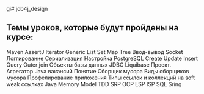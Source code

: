 ﻿gi# job4j_design

## Темы уроков, которые будут пройдены на курсе:
 Maven
 AssertJ
 Iterator
 Generic
 List
 Set 
 Map 
 Tree
 Ввод-вывод
 Socket
 Логгирование 
 Сериализация 
 Настройка PostgreSQL
 Create Update Insert
 Query
 Outer join
 Объекты базы данных
 JDBC
 Liquibase
 Проект. Агрегатор Java вакансий
 Понятие Сборщик мусора 
 Виды сборщиков мусора 
 Профелирование приложения 
 Типы ссылок и коллекций на soft weak ссылках 
 Java Memory Model 
 TDD
 SRP
 OCP
 LSP
 ISP
 SQL
 Sring

 

